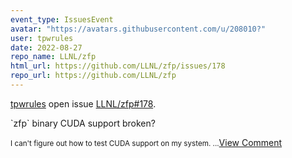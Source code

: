 ```yaml
---
event_type: IssuesEvent
avatar: "https://avatars.githubusercontent.com/u/208010?"
user: tpwrules
date: 2022-08-27
repo_name: LLNL/zfp
html_url: https://github.com/LLNL/zfp/issues/178
repo_url: https://github.com/LLNL/zfp
---
```


<a href='https://github.com/tpwrules' target='_blank'>tpwrules</a> open issue <a href='https://github.com/LLNL/zfp/issues/178' target='_blank'>LLNL/zfp#178</a>.

<p>`zfp` binary CUDA support broken?</p><small>I can't figure out how to test CUDA support on my system....</small><a href='https://github.com/LLNL/zfp/issues/178' target='_blank'>View Comment</a>